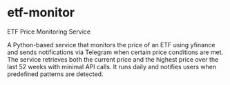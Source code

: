# etf-monitor
ETF Price Monitoring Service

A Python-based service that monitors the price of an ETF using yfinance and sends notifications via Telegram when certain price conditions are met. The service retrieves both the current price and the highest price over the last 52 weeks with minimal API calls. It runs daily and notifies users when predefined patterns are detected.
